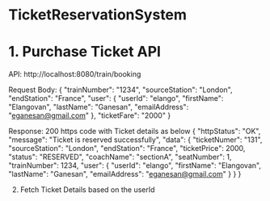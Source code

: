 # TicketReservationSystem

# 1. Purchase Ticket API

API: http://localhost:8080/train/booking

Request Body:
{
    "trainNumber": "1234",
    "sourceStation": "London",
    "endStation": "France",
    "user": {
        "userId": "elango",
        "firstName": "Elangovan",
        "lastName": "Ganesan",
        "emailAddress": "eganesan@gmail.com"
    },
    "ticketFare": "2000"
}


Response: 200 https code with Ticket details as below
{
    "httpStatus": "OK",
    "message": "Ticket is reserved successfully",
    "data": {
        "ticketNumer": "131",
        "sourceStation": "London",
        "endStation": "France",
        "ticketPrice": 2000,
        "status": "RESERVED",
        "coachName": "sectionA",
        "seatNumber": 1,
        "trainNumber": 1234,
        "user": {
            "userId": "elango",
            "firstName": "Elangovan",
            "lastName": "Ganesan",
            "emailAddress": "eganesan@gmail.com"
        }
    }
}


2. Fetch Ticket Details based on the userId
